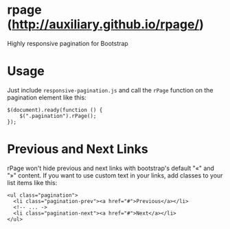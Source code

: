 rpage (http://auxiliary.github.io/rpage/)
=====

Highly responsive pagination for Bootstrap


Usage
=====

Just include `responsive-pagination.js` and call the `rPage` function on the pagination element like this:

    $(document).ready(function () {
        $(".pagination").rPage();
    }); 
    
Previous and Next Links
=======================

rPage won't hide previous and next links with bootstrap's default "«" and "»" content. If you want to use custom text in
your links, add classes to your list items like this:

    <ul class="pagination">
      <li class="pagination-prev"><a href="#">Previous</a></li>
      <!-- ... ->
      <li class="pagination-next"><a href="#">Next</a></li>
    </ul>
